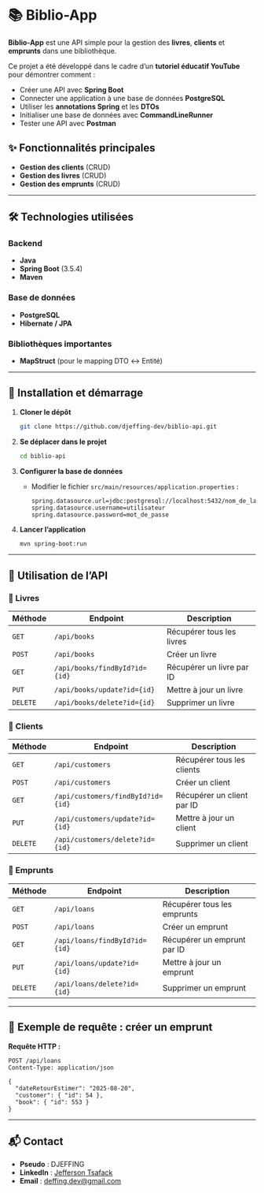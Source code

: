 
# 📚 Biblio-App

**Biblio-App** est une API simple pour la gestion des **livres**, **clients** et **emprunts** dans une bibliothèque.

Ce projet a été développé dans le cadre d’un **tutoriel éducatif YouTube** pour démontrer comment :
- Créer une API avec **Spring Boot**
- Connecter une application à une base de données **PostgreSQL**
- Utiliser les **annotations Spring** et les **DTOs**
- Initialiser une base de données avec **CommandLineRunner**
- Tester une API avec **Postman**

## ✨ Fonctionnalités principales
- **Gestion des clients** (CRUD)
- **Gestion des livres** (CRUD)
- **Gestion des emprunts** (CRUD)

---

## 🛠️ Technologies utilisées

### Backend
- **Java**
- **Spring Boot** (3.5.4)
- **Maven**

### Base de données
- **PostgreSQL**
- **Hibernate / JPA**

### Bibliothèques importantes
- **MapStruct** (pour le mapping DTO ↔ Entité)

---

## 🚀 Installation et démarrage

1. **Cloner le dépôt**
   ```bash
   git clone https://github.com/djeffing-dev/biblio-api.git


2. **Se déplacer dans le projet**

   ```bash
   cd biblio-api
   ```
3. **Configurer la base de données**

   * Modifier le fichier `src/main/resources/application.properties` :

     ```properties
     spring.datasource.url=jdbc:postgresql://localhost:5432/nom_de_la_base
     spring.datasource.username=utilisateur
     spring.datasource.password=mot_de_passe
     ```
4. **Lancer l’application**

   ```bash
   mvn spring-boot:run
   ```

---

## 📡 Utilisation de l’API

### 📘 Livres

| Méthode  | Endpoint                      | Description               |
| -------- | ----------------------------- | ------------------------- |
| `GET`    | `/api/books`                  | Récupérer tous les livres |
| `POST`   | `/api/books`                  | Créer un livre            |
| `GET`    | `/api/books/findById?id={id}` | Récupérer un livre par ID |
| `PUT`    | `/api/books/update?id={id}`   | Mettre à jour un livre    |
| `DELETE` | `/api/books/delete?id={id}`   | Supprimer un livre        |

### 👥 Clients

| Méthode  | Endpoint                          | Description                |
| -------- | --------------------------------- | -------------------------- |
| `GET`    | `/api/customers`                  | Récupérer tous les clients |
| `POST`   | `/api/customers`                  | Créer un client            |
| `GET`    | `/api/customers/findById?id={id}` | Récupérer un client par ID |
| `PUT`    | `/api/customers/update?id={id}`   | Mettre à jour un client    |
| `DELETE` | `/api/customers/delete?id={id}`   | Supprimer un client        |

### 📄 Emprunts

| Méthode  | Endpoint                      | Description                 |
| -------- | ----------------------------- | --------------------------- |
| `GET`    | `/api/loans`                  | Récupérer tous les emprunts |
| `POST`   | `/api/loans`                  | Créer un emprunt            |
| `GET`    | `/api/loans/findById?id={id}` | Récupérer un emprunt par ID |
| `PUT`    | `/api/loans/update?id={id}`   | Mettre à jour un emprunt    |
| `DELETE` | `/api/loans/delete?id={id}`   | Supprimer un emprunt        |

---

## 📌 Exemple de requête : créer un emprunt

**Requête HTTP :**

```http
POST /api/loans
Content-Type: application/json

{
  "dateRetourEstimer": "2025-08-20",
  "customer": { "id": 54 },
  "book": { "id": 553 }
}
```

---

## 📬 Contact

* **Pseudo** : DJEFFING
* **LinkedIn** : [Jefferson Tsafack](https://linkedin.com/in/jefferson-tsafack-266a30294)
* **Email** : [deffing.dev@gmail.com](mailto:deffing.dev@gmail.com)
